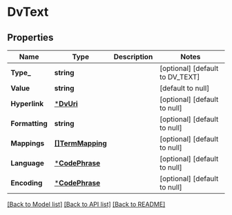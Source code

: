 # DvText

## Properties
Name | Type | Description | Notes
------------ | ------------- | ------------- | -------------
**Type_** | **string** |  | [optional] [default to DV_TEXT]
**Value** | **string** |  | [default to null]
**Hyperlink** | [***DvUri**](DvUri.md) |  | [optional] [default to null]
**Formatting** | **string** |  | [optional] [default to null]
**Mappings** | [**[]TermMapping**](TermMapping.md) |  | [optional] [default to null]
**Language** | [***CodePhrase**](CodePhrase.md) |  | [optional] [default to null]
**Encoding** | [***CodePhrase**](CodePhrase.md) |  | [optional] [default to null]

[[Back to Model list]](../README.md#documentation-for-models) [[Back to API list]](../README.md#documentation-for-api-endpoints) [[Back to README]](../README.md)

